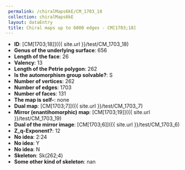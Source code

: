 ```yaml
--- 
 permalink: /chiralMaps6kE/CM_1703_18 
 collection: chiralMaps6kE
 layout: dataEntry
 title: Chiral maps up to 6000 edges - CM[1703;18]
---
```


- **ID**: [CM[1703;18]]({{ site.url }}/test/CM_1703_18)
- **Genus of the underlying surface**: 656
- **Length of the face**: 26
- **Valency**: 13
- **Length of the Petrie polygon**: 262
- **Is the automorphism group solvable?**: S
- **Number of vertices**: 262
- **Number of edges**: 1703
- **Number of faces**: 131
- **The map is self-**: none
- **Dual map**: [CM[1703;7]]({{ site.url }}/test/CM_1703_7)
- **Mirror (enantihomorphic) map**: [CM[1703;19]]({{ site.url }}/test/CM_1703_19)
- **Dual of the mirror image**: [CM[1703;6]]({{ site.url }}/test/CM_1703_6)
- **Z_q-Exponent?**: 12
- **No idea**:  2:24
- **No idea**: Y
- **No idea**: N
- **Skeleton**: Sk(262;4)
- **Some other kind of skeleton**: nan
